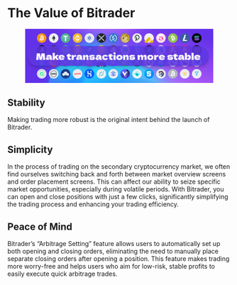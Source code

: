 # The Value of Bitrader

<figure><img src="../.gitbook/assets/Thumbnail.png" alt=""><figcaption></figcaption></figure>

## Stability

Making trading more robust is the original intent behind the launch of Bitrader.

## Simplicity

In the process of trading on the secondary cryptocurrency market, we often find ourselves switching back and forth between market overview screens and order placement screens. This can affect our ability to seize specific market opportunities, especially during volatile periods. With Bitrader, you can open and close positions with just a few clicks, significantly simplifying the trading process and enhancing your trading efficiency.

## Peace of Mind

Bitrader’s “Arbitrage Setting” feature allows users to automatically set up both opening and closing orders, eliminating the need to manually place separate closing orders after opening a position. This feature makes trading more worry-free and helps users who aim for low-risk, stable profits to easily execute quick arbitrage trades.
